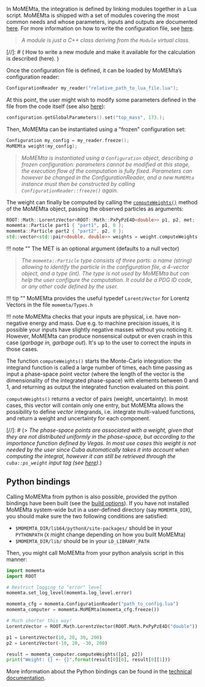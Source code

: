 In MoMEMta, the integration is defined by linking modules together in a Lua script. MoMEMta is shipped with a set of modules covering the most common needs and whose parameters, inputs and outputs are documented [here](https://momemta.github.io/MoMEMta/dev/group__modules.html). For more information on how to write the configuration file, see [here](configuration-file.md).

> *A module is just a C++ class deriving from the `Module` virtual class.*

[//]: # ( How to write a new module and make it available for the calculation is described (here). )

Once the configuration file is defined, it can be loaded by MoMEMta’s configuration reader:
```cpp
ConfigurationReader my_reader("relative_path_to_lua_file.lua");
```

At this point, the user might wish to modify some parameters defined in the file from the code itself (see also [here](parameters)):
```cpp
configuration.getGlobalParameters().set("top_mass", 173.);
```

Then, MoMEMta can be instantiated using a "frozen" configuration set:
```cpp
Configuration my_config = my_reader.freeze();
MoMEMta weight(my_config);
```

> *MoMEMta is instantiated using a `Configuration` object, describing a frozen configuration: parameters cannot be modified at this stage, the execution flow of the computation is fully fixed. Parameters can however be changed in the ConfigurationReader, and a new `MoMEMta` instance must then be constructed by calling `ConfigurationReader::freeze()` again.*

The weight can finally be computed by calling the [`computeWeights()`](https://momemta.github.io/MoMEMta/dev/classMoMEMta.html#a7022a8573e8232c75cda198f59a64cbe) method of the MoMEMta object, passing the observed particles as arguments:

```cpp
ROOT::Math::LorentzVector<ROOT::Math::PxPyPzE4D<double>> p1, p2, met;
momemta::Particle part1 { "part1", p1, 0 };
momemta::Particle part2 { "part2", p2, 0 };
std::vector<std::pair<double, double>> weights = weight.computeWeights({part1, part2}, met);
```

!!! note ""
    The MET is an optional argument (defaults to a null vector)

> *The `momemta::Particle` type consists of three parts: a name (string) allowing to identify the particle in the configuration file, a 4-vector object, and a type (int). The type is not used by MoMEMta but can help the user configure the computation. It could be a PDG ID code, or any other code defined by the user.*

!!! tip ""
    MoMEMta provides the useful typedef `LorentzVector` for Lorentz Vectors in the file `momemta/Types.h`

!!! note
    MoMEMta checks that your inputs are physical, i.e. have non-negative energy and mass. Due e.g. to machine precision issues, it is possible your inputs have slightly negative masses without you noticing it. However, MoMEMta can produce nonsensical output or even crash in this case (*garbage in, garbage out*). It's up to the user to correct the inputs in those cases.

The function `computeWeights()` starts the Monte-Carlo integration: the integrand function is called a large number of times, each time passing as input a phase-space point vector (where the length of the vector is the dimensionality of the integrated phase-space) with elements between 0 and 1, and returning as output the integrated function evaluated on this point.

`computeWeights()` returns a vector of pairs (weight, uncertainty). In most cases, this vector will contain only one entry, but MoMEMta allows the possibility to define *vector* integrands, i.e. integrate multi-valued functions, and return a weight and uncertainty for each component.

[//]: # (> *The phase-space points are associated with a weight, given that they are not distributed uniformly in the phase-space, but according to the importance function defined by Vegas. In most use cases this weight is not needed by the user since Cuba automatically takes it into account when computing the integral, however it can still be retrieved through the `cuba::ps_weight` input tag (see [here](configuration-file.md#defaults)).*)

## Python bindings

Calling MoMEMta from python is also possible, provided the python bindings have been built (see the [build options](../getting-started.md#build-options)). If you have not installed MoMEMta system-wide but in a user-defined directory (say `MOMEMTA_DIR`), you should make sure the two following conditions are satisfied:

  * `$MOMEMTA_DIR/lib64/pythonX/site-packages/` should be in your `PYTHONPATH` (`X` might change depending on how you built MoMEMta)
  * `$MOMEMTA_DIR/lib/` should be in your `LD_LIBRARY_PATH`

Then, you might call MoMEMta from your python analysis script in this manner:
```python
import momemta
import ROOT

# Restrict logging to "error" level
momemta.set_log_level(momemta.log_level.error)

momemta_cfg = momemta.ConfigurationReader("path_to_config.lua")
momemta_computer = momemta.MoMEMta(momemta_cfg.freeze())

# Much shorter this way!
LorentzVector = ROOT.Math.LorentzVector(ROOT.Math.PxPyPzE4D("double"))

p1 = LorentzVector(10, 20, 30, 200)
p2 = LorentzVector(-10, 20, -30, 200)

result = momemta_computer.computeWeights([p1, p2])
print("Weight: {} +- {}".format(result[0][0], result[0][1]))
```

More information about the Python bindings can be found in the [technical documentation](https://momemta.github.io/MoMEMta/dev/group__Python.html).
